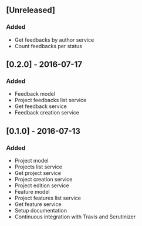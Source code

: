 ## [Unreleased]
### Added
* Get feedbacks by author service
* Count feedbacks per status

## [0.2.0] - 2016-07-17
### Added
* Feedback model
* Project feedbacks list service
* Get feedback service
* Feedback creation service

## [0.1.0] - 2016-07-13
### Added
* Project model
* Projects list service
* Get project service
* Project creation service
* Project edition service
* Feature model
* Project features list service
* Get feature service
* Setup documentation
* Continuous integration with Travis and Scrutinizer
